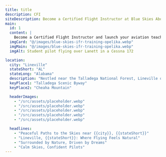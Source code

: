 ```yaml
---
title: title
description: CFI
siteDescription: Become a Certified Flight Instructor at Blue Skies Above in Lannet, Alabama. Build flight hours, inspire new pilots, and advance your aviation career with expert training. Enroll today!
main:
  id: 1
  content: |
    Become a Certified Flight Instructor and launch your aviation teaching career at Blue Skies Above in Lannet, Alabama - training the next generation of pilots.
  imgCard: "@/images/blue-skies-ifr-training-opelika.webp"
  imgMain: "@/images/blue-skies-ifr-training-opelika.webp"
  imgAlt: Student pilot flying over Lanett in a Cessna 172

location:
  city: "Lineville"
  stateShort: "AL"
  stateLong: "Alabama"
  description: "Nestled near the Talladega National Forest, Lineville offers peaceful skies and a warm, welcoming community."
  keyPlace1: "Talladega Scenic Byway"
  keyPlace2: "Cheaha Mountain"

  headerImages:
    - "/src/assets/placeholder.webp"
    - "/src/assets/placeholder.webp"
    - "/src/assets/placeholder.webp"
    - "/src/assets/placeholder.webp"
    - "/src/assets/placeholder.webp"

  headlines:
    - "Peaceful Paths to the Skies near {{city}}, {{stateShort}}"
    - "Lineville, {{stateShort}}: Where Flying Feels Natural"
    - "Surrounded by Nature, Driven by Dreams"
    - "Calm Skies, Confident Pilots"
---
```

